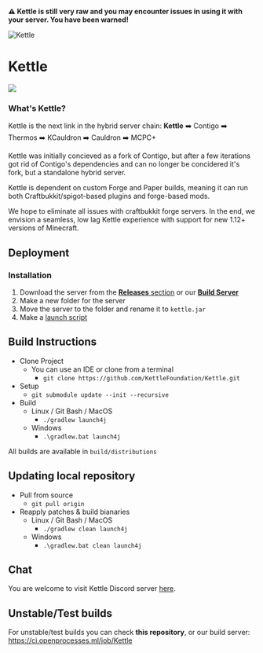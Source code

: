 **:warning: Kettle is still __very raw__ and you may encounter issues in using it with your server. You have been warned!**

![Kettle](https://i.imgur.com/onGk0dK.png)

# Kettle

![](https://img.shields.io/badge/Minecraft%20Forge-1.12.2%20--%202838-orange.svg?style=for-the-badge)

### What's Kettle?

Kettle is the next link in the hybrid server chain:
**Kettle** :arrow_right: Contigo :arrow_right: Thermos :arrow_right: KCauldron :arrow_right: Cauldron :arrow_right: MCPC+

Kettle was initially concieved as a fork of Contigo, but after a few iterations got rid of Contigo's dependencies and can no longer be concidered it's fork, but a standalone hybrid server.

Kettle is dependent on custom Forge and Paper builds, meaning it can run both Craftbukkit/spigot-based plugins and forge-based mods.

We hope to eliminate all issues with craftbukkit forge servers. In the end, we envision a seamless, low lag Kettle experience with support for new 1.12+ versions of Minecraft.

## Deployment

### Installation

1. Download the server from the [**Releases** section](https://github.com/KettleFoundation/Kettle/releases) or our [**Build Server**](https://ci.openprocesses.ml/job/Kettle/)
2. Make a new folder for the server
3. Move the server to the folder and rename it to `kettle.jar`
4. Make a [launch script](https://gist.github.com/aolko/3b7a93107d162b21730c92e5236e3239)

## Build Instructions
- Clone Project
    - You can use an IDE or clone from a terminal
      - `git clone https://github.com/KettleFoundation/Kettle.git`
- Setup
    - `git submodule update --init --recursive`
- Build
    - Linux / Git Bash / MacOS
      - `./gradlew launch4j`
    - Windows
      - `.\gradlew.bat launch4j`

All builds are available in `build/distributions`

## Updating local repository

- Pull from source
    - `git pull origin`
- Reapply patches & build bianaries
    - Linux / Git Bash / MacOS
      - `./gradlew clean launch4j`
    - Windows
      - `.\gradlew.bat clean launch4j`

## Chat

You are welcome to visit Kettle Discord server [here](https://discord.gg/RqDjbcM).

## Unstable/Test builds

For unstable/test builds you can check __this repository__, or our build server: https://ci.openprocesses.ml/job/Kettle

